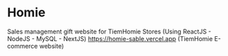 # Homie
Sales management gift website for TiemHomie Stores (Using ReactJS - NodeJS - MySQL - NextJS)
https://homie-sable.vercel.app (TiemHomie E-commerce website)
